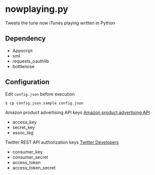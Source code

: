 # nowplaying.py
Tweets the tune now iTunes playing written in Python

## Dependency
- Appscript
- xml
- requests\_oauthlib
- bottlenose

## Configuration
Edit `config.json` before execution
```bash-session
$ cp config.json.sample config.json
```

Amazon product advertising API keys
[Amazon product advertising API](https://affiliate.amazon.co.jp/gp/advertising/api/detail/main.html)
- access_key
- secret_key
- assoc_tag

Twitter REST API authorization keys
[Twitter Developers](https://dev.twitter.com/)
- consumer_key
- consumer_secret
- access_token
- access_token_secret

